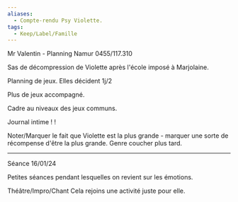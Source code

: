 ```yaml
---
aliases:
  - Compte-rendu Psy Violette.
tags:
  - Keep/Label/Famille
---
```


Mr Valentin - Planning Namur
0455/117.310


Sas de décompression de Violette après l'école imposé à Marjolaine.

Planning de jeux.
Elles décident 1j/2

Plus de jeux accompagné.

Cadre au niveaux des jeux communs.

Journal intime ! !

Noter/Marquer le fait que Violette est la plus grande - marquer une sorte de récompense d'être la plus grande. 
Genre coucher plus tard.


------
Séance 16/01/24

Petites séances pendant lesquelles on revient sur les émotions. 


Théâtre/Impro/Chant
Cela rejoins une activité juste pour elle.




